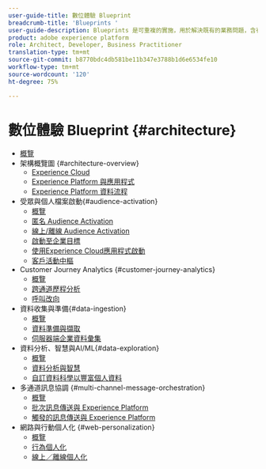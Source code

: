 ```yaml
---
user-guide-title: 數位體驗 Blueprint
breadcrumb-title: 'Blueprints '
user-guide-description: Blueprints 是可重複的實施，用於解決既有的業務問題，含有架構圖、技術考量及相關的文件連結。
product: adobe experience platform
role: Architect, Developer, Business Practitioner
translation-type: tm+mt
source-git-commit: b8770bdc4db581be11b347e3788b1d6e6534fe10
workflow-type: tm+mt
source-wordcount: '120'
ht-degree: 75%

---
```


# 數位體驗 Blueprint {#architecture}

+ [概覽](/help/blueprints/overview.md)
+ 架構概覽圖 {#architecture-overview}
   + [Experience Cloud](/help/blueprints/experience-platform/experience-cloud.md)
   + [Experience Platform 與應用程式](/help/blueprints/experience-platform/platform-applications.md)
   + [Experience Platform 資料流程](/help/blueprints/experience-platform/platform-data-flow.md)
+ 受眾與個人檔案啟動{#audience-activation}
   + [概覽](/help/blueprints/audience-activation/overview.md)
   + [匿名 Audience Activation](/help/blueprints/audience-activation/anonymous.md)
   + [線上/離線 Audience Activation](/help/blueprints/audience-activation/online-offline.md)
   + [啟動至企業目標](/help/blueprints/audience-activation/enterprise-destinations.md)
   + [使用Experience Cloud應用程式啟動](/help/blueprints/audience-activation/platform-and-applications.md)
   + [客戶活動中樞 ](/help/blueprints/audience-activation/customer-activity.md)
+ Customer Journey Analytics {#customer-journey-analytics}
   + [概覽](/help/blueprints/customer-journey-analytics/overview.md)
   + [跨通道歷程分析](/help/blueprints/customer-journey-analytics/digital-behavioral-data-consolidation.md)
   + [呼叫改向](/help/blueprints/customer-journey-analytics/call-deflect.md)
+ 資料收集與準備{#data-ingestion}
   + [概覽](/help/blueprints/data-ingestion/overview.md)
   + [資料準備與擷取 ](/help/blueprints/data-ingestion/ingestion.md)
   + [伺服器端企業資料彙集 ](/help/blueprints/data-ingestion/server-side-collection.md)
+ 資料分析、智慧與AI/ML{#data-exploration}
   + [概覽](/help/blueprints/data-insights/overview.md)
   + [資料分析與智慧](/help/blueprints/data-insights/analysis.md)
   + [自訂資料科學以豐富個人資料 ](/help/blueprints/data-insights/data-science.md)
+ 多通道訊息協調 {#multi-channel-message-orchestration}
   + [概覽](/help/blueprints/multi-channel-message-orchestration/overview.md)
   + [批次訊息傳送與 Experience Platform](/help/blueprints/multi-channel-message-orchestration/batch-messaging.md)
   + [觸發的訊息傳送與 Experience Platform](/help/blueprints/multi-channel-message-orchestration/triggered-messaging.md)
+ 網路與行動個人化 {#web-personalization}
   + [概覽](/help/blueprints/web-personalization/overview.md)
   + [行為個人化](/help/blueprints/web-personalization/behavioral.md)
   + [線上／離線個人化](/help/blueprints/web-personalization/online-offline.md)

